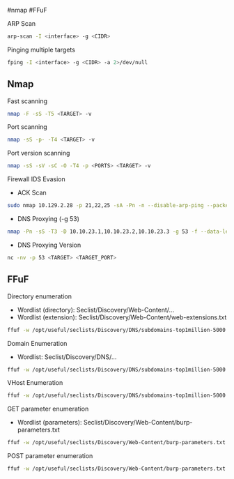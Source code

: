 #nmap #FFuF

ARP Scan
```bash
arp-scan -I <interface> -g <CIDR>
```
Pinging multiple targets
```bash
fping -I <interface> -g <CIDR> -a 2>/dev/null 
```
## Nmap
Fast scanning
```bash
nmap -F -sS -T5 <TARGET> -v
```
Port scanning
```bash
nmap -sS -p- -T4 <TARGET> -v
```
Port version scanning
```bash
nmap -sS -sV -sC -O -T4 -p <PORTS> <TARGET> -v
```
Firewall IDS Evasion 
- ACK Scan
```bash
sudo nmap 10.129.2.28 -p 21,22,25 -sA -Pn -n --disable-arp-ping --packet-trace
```
- DNS Proxying (-g 53)
```bash
nmap -Pn -sS -T3 -D 10.10.23.1,10.10.23.2,10.10.23.3 -g 53 -f --data-length 200 <TARGET>
```
- DNS Proxying Version
```bash
nc -nv -p 53 <TARGET> <TARGET_PORT>
```
## FFuF

Directory enumeration
- Wordlist (directory): Seclist/Discovery/Web-Content/...
- Wordlist (extension): Seclist/Discovery/Web-Content/web-extensions.txt
```bash
ffuf -w /opt/useful/seclists/Discovery/DNS/subdomains-top1million-5000.txt:FUZZ -u http://academy.htb/FUZZ -e .php -fs <filter size> -recursion -c
```
Domain Enumeration
- Wordlist: Seclist/Discovery/DNS/...
```bash
ffuf -w /opt/useful/seclists/Discovery/DNS/subdomains-top1million-5000.txt:FUZZ -u http://FUZZ.academy.htb/
```
VHost Enumeration
```bash
ffuf -w /opt/useful/seclists/Discovery/DNS/subdomains-top1million-5000.txt:FUZZ -u http://academy.htb:PORT/ -H 'Host: FUZZ.academy.htb' -fs <filter size>
```
GET parameter enumeration
- Wordlist (parameters): Seclist/Discovery/Web-Content/burp-parameters.txt
```bash
ffuf -w /opt/useful/seclists/Discovery/Web-Content/burp-parameters.txt:FUZZ -u http://academy.htb:PORT/?FUZZ=key -H 'Host: faculty.academy.htb' -fs <filter size>
```
POST parameter enumeration
```bash
ffuf -w /opt/useful/seclists/Discovery/Web-Content/burp-parameters.txt:FUZZ -u http://academy.htb:PORT/ -H 'Host: faculty.academy.htb' -X POST -d 'FUZZ=key' -H "Content-Type: application/x-www-form-urlencoded" -fs <filter size>
```
